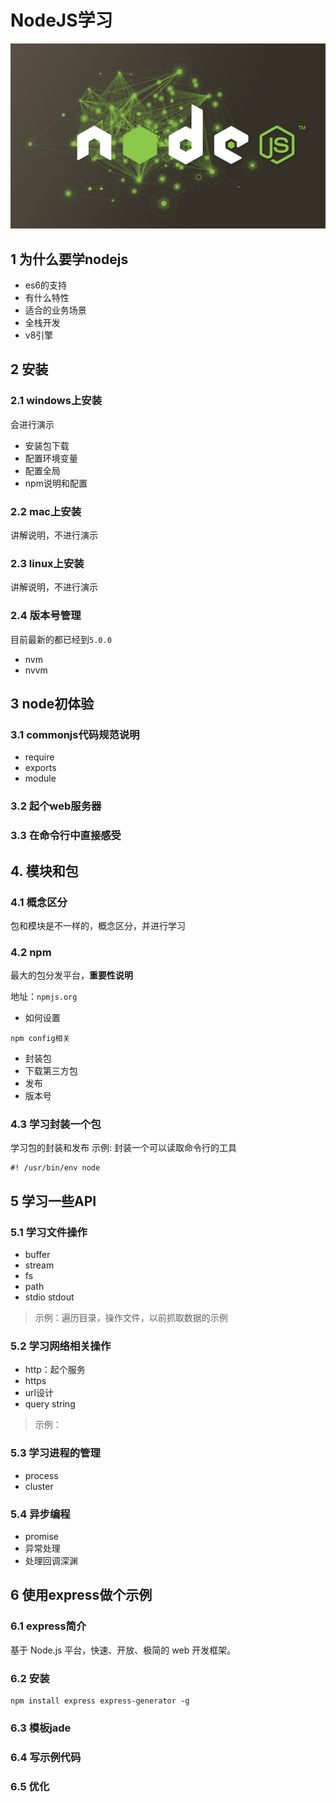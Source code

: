 # NodeJS学习

![node](/img/node.png)

## 1 为什么要学nodejs

- es6的支持
- 有什么特性
- 适合的业务场景
- 全栈开发
- v8引擎

## 2 安装

### 2.1 windows上安装

会进行演示

- 安装包下载
- 配置环境变量
- 配置全局
- npm说明和配置

### 2.2 mac上安装

讲解说明，不进行演示

### 2.3 linux上安装

讲解说明，不进行演示

### 2.4 版本号管理

目前最新的都已经到`5.0.0`

- nvm
- nvvm

## 3 node初体验

### 3.1 commonjs代码规范说明

- require
- exports
- module

### 3.2 起个web服务器

### 3.3 在命令行中直接感受

## 4. 模块和包

### 4.1 概念区分

包和模块是不一样的，概念区分，并进行学习

### 4.2 npm

最大的包分发平台，**重要性说明**

地址：`npmjs.org`
- 如何设置
```
npm config相关
```
- 封装包
- 下载第三方包
- 发布
- 版本号

### 4.3 学习封装一个包

学习包的封装和发布
示例: 封装一个可以读取命令行的工具

```
#! /usr/bin/env node
```

## 5 学习一些API

### 5.1 学习文件操作

- buffer
- stream
- fs
- path
- stdio stdout

> 示例：遍历目录，操作文件，以前抓取数据的示例

### 5.2 学习网络相关操作

- http：起个服务
- https
- url设计
- query string

> 示例：

### 5.3 学习进程的管理

- process
- cluster

### 5.4 异步编程

- promise
- 异常处理
- 处理回调深渊

## 6 使用express做个示例

### 6.1 express简介

基于 Node.js 平台，快速、开放、极简的 web 开发框架。

### 6.2 安装

```
npm install express express-generator -g
```

### 6.3 模板jade

### 6.4 写示例代码

### 6.5 优化
